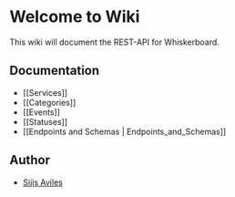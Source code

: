 Welcome to Wiki
================

This wiki will document the REST-API for Whiskerboard.

Documentation
-------------
- [[Services]]
- [[Categories]]
- [[Events]]
- [[Statuses]]
- [[Endpoints and Schemas | Endpoints_and_Schemas]]


Author
------
 - [Sijis Aviles](https://github.com/sijis)